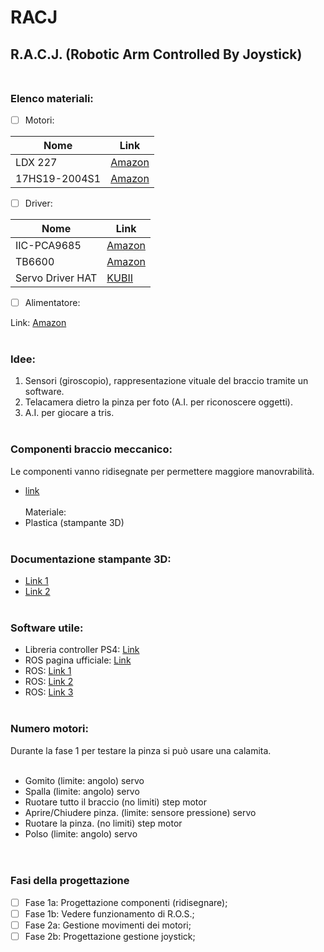 # RACJ
## R.A.C.J. (Robotic Arm Controlled By Joystick)</br></br>



### Elenco materiali:


- [ ] Motori:

 Nome          | Link
---------------|--------------------------------------------------------------------------------------------------------------------------------------------------------------
 LDX 227       | [Amazon](https://www.amazon.it/LewanSoul-LDX-227-Standard-Digital-Bearing/dp/B077TXLWZS )
 17HS19-2004S1 | [Amazon](https://www.amazon.it/NEMA-17HS19-2004S1-Motore-passo-passostampante/dp/B07P464BSX/ref=sr_1_2?dchild=1&keywords=17HS19-2004S1&qid=1610703387&sr=8-2)


- [ ] Driver:

Nome        | Link
------------|--------------------------------------------------------------------------------------------------------------------------------------------------
IIC-PCA9685 | [Amazon](https://www.amazon.it/ARCELI-Interfaccia-IIC-PCA9685-arduino-Raspberry/dp/B07RG9ZTMD/ref=asc_df_B07RG9ZTMD/?tag=googshopit-21&linkCode=df0&hvadid=459269273979&hvpos=&hvnetw=g&hvrand=17037251313190546924&hvpone=&hvptwo=&hvqmt=&hvdev=c&hvdvcmdl=&hvlocint=&hvlocphy=20543&hvtargid=pla-926730742055&psc=1)
TB6600      | [Amazon](https://www.amazon.it/Scheda-controller-passo-passo-COVVY-segmenti/dp/B07SBZ9SM5/ref=sr_1_8?__mk_it_IT=%C3%85M%C3%85%C5%BD%C3%95%C3%91&dchild=1&keywords=TB6600&qid=1610703473&s=industrial&sr=1-8)
Servo Driver HAT | [KUBII](https://www.kubii.it/schede-espansione-fotocamere-raspberry-pi/2750-servo-driver-hat-614961955844.html?search_query=sunfounder+55g+servo+driver+servo&results=158)



- [ ] Alimentatore:

Link: [Amazon](https://www.amazon.it/gp/product/B07TC2LFRL/ref=ox_sc_saved_title_5?smid=A6FTR3WNTF6EM&psc=1)
</br></br>



### Idee:
1. Sensori (giroscopio), rappresentazione vituale del braccio tramite un software.
2. Telacamera dietro la pinza per foto (A.I. per riconoscere oggetti).
3. A.I. per giocare a tris.
</br></br>



### Componenti braccio meccanico:
Le componenti vanno ridisegnate per permettere maggiore manovrabilità. </br>
- [link](https://www.thingiverse.com/thing:3327968)</br></br>
Materiale:
- Plastica (stampante 3D)
</br></br>



### Documentazione stampante 3D:
- [Link 1](https://www.prusa3d.it/prusaslicer/)</br>
- [Link 2](https://www.prusa3d.it/driver/)
</br></br>



### Software utile:
- Libreria controller PS4: [Link](https://pypi.org/project/pyPS4Controller/)
- ROS pagina ufficiale: [Link](https://www.ros.org/)
- ROS: [Link 1](https://www.instructables.com/Getting-Started-with-ROS-Robotic-Operating-Syste/)
- ROS: [Link 2](https://robohub.org/programming-for-robotics-introduction-to-ros/)
- ROS: [Link 3](https://github.com/ros/documentation/tree/master/rosdoc)
</br></br>



### Numero motori:

Durante la fase 1 per testare la pinza si può usare una calamita. </br></br>

- Gomito (limite: angolo)                             servo
- Spalla (limite: angolo)                             servo
- Ruotare tutto il braccio (no limiti)                step motor
- Aprire/Chiudere pinza. (limite: sensore pressione)  servo
- Ruotare la pinza. (no limiti)                       step motor
- Polso (limite: angolo)                              servo
</br></br></br>



### Fasi della progettazione
- [ ] Fase 1a: Progettazione componenti (ridisegnare);
- [ ] Fase 1b: Vedere funzionamento di R.O.S.;
- [ ] Fase 2a: Gestione movimenti dei motori;
- [ ] Fase 2b: Progettazione gestione joystick;
